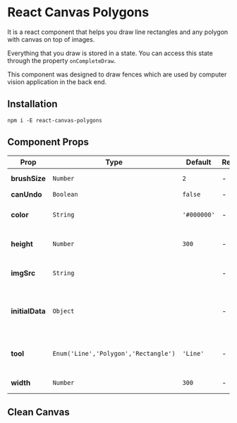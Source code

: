# React Canvas Polygons

It is a react component that helps you draw line rectangles and any polygon with canvas on top of images.

Everything that you draw is stored in a state. You can access this state through the property `onCompleteDraw`.

This component was designed to draw fences which are used by computer vision application in the back end.

## Installation

```
npm i -E react-canvas-polygons
```

## Component Props

Prop | Type | Default | Req | Description
--- | --- | --- | --- | ---
**brushSize** | `Number` |  `2` | - | BrushSize to draw
**canUndo** | `Boolean` |  `false` | - | CanUndo
**color** | `String` |  `'#000000'` | - | Color of what we want draw
**height** | `Number` |  `300` | - | the height of the canvas
**imgSrc** | `String` |  | - | Background image to canvas;
**initialData** | `Object` |  | - | Is the data to be be draw when load the component
**tool** | `Enum('Line','Polygon','Rectangle')` |  `'Line'` | - | Shapes that you can select to draw
**width** | `Number` |  `300` | - | The width of canvas

## Clean Canvas



